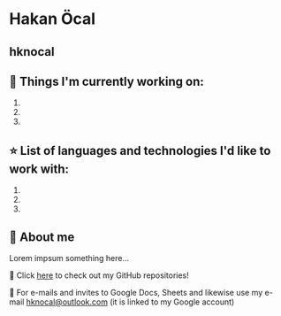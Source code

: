 # Hakan Öcal
## hknocal
## 📖 Things I'm currently working on:
1.
2.
3.
## ⭐ List of languages and technologies I'd like to work with:
1.
2.
3.

## 👤 About me 
Lorem impsum something here...

🔗 Click [here](https://github.com/hknocal?tab=repositories) to check out my GitHub repositories!

📧 For e-mails and invites to Google Docs, Sheets and likewise use my e-mail <hknocal@outlook.com> (it is linked to my Google account)
